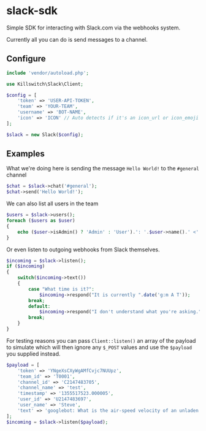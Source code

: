 slack-sdk
=========

Simple SDK for interacting with Slack.com via the webhooks system.

Currently all you can do is send messages to a channel.

## Configure ##

```php
include 'vendor/autoload.php';

use Killswitch\Slack\Client;

$config = [
    'token' => 'USER-API-TOKEN',
    'team' => 'YOUR-TEAM',
    'username' => 'BOT-NAME',
    'icon' => 'ICON' // Auto detects if it's an icon_url or icon_emoji
];

$slack = new Slack($config);
```
## Examples ##

What we're doing here is sending the message `Hello World!` to the `#general` channel
```php
$chat = $slack->chat('#general');
$chat->send('Hello World!');
```

We can also list all users in the team
```php
$users = $slack->users();
foreach ($users as $user)
{
    echo ($user->isAdmin() ? 'Admin' : 'User').': '.$user->name().' <'.$user->email().'>'.PHP_EOL;
}
```

Or even listen to outgoing webhooks from Slack themselves.
```php
$incoming = $slack->listen();
if ($incoming)
{
    switch($incoming->text())
    {
        case "What time is it?":
            $incoming->respond("It is currently ".date('g:m A T'));
        break;
        default:
            $incoming->respond("I don't understand what you're asking.");
        break;
    }
}
```

For testing reasons you can pass `Client::listen()` an array of the payload to simulate which will then ignore any `$_POST` values and use the `$payload` you supplied instead.
```php
$payload = [
    'token' => 'YNgeXsCXyWgAMfCvjc7NUUpz',
    'team_id' => 'T0001',
    'channel_id' => 'C2147483705',
    'channel_name' => 'test',
    'timestamp' => '1355517523.000005',
    'user_id' => 'U2147483697',
    'user_name' => 'Steve',
    'text' => 'googlebot: What is the air-speed velocity of an unladen swallow?'
];
$incoming = $slack->listen($payload);
```